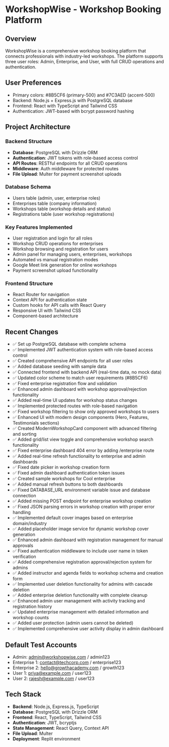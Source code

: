 # WorkshopWise - Workshop Booking Platform

## Overview
WorkshopWise is a comprehensive workshop booking platform that connects professionals with industry-led workshops. The platform supports three user roles: Admin, Enterprise, and User, with full CRUD operations and authentication.

## User Preferences
- Primary colors: #8B5CF6 (primary-500) and #7C3AED (accent-500)
- Backend: Node.js + Express.js with PostgreSQL database
- Frontend: React with TypeScript and Tailwind CSS
- Authentication: JWT-based with bcrypt password hashing

## Project Architecture

### Backend Structure
- **Database**: PostgreSQL with Drizzle ORM
- **Authentication**: JWT tokens with role-based access control
- **API Routes**: RESTful endpoints for all CRUD operations
- **Middleware**: Auth middleware for protected routes
- **File Upload**: Multer for payment screenshot uploads

### Database Schema
- Users table (admin, user, enterprise roles)
- Enterprises table (company information)
- Workshops table (workshop details and status)
- Registrations table (user workshop registrations)

### Key Features Implemented
- User registration and login for all roles
- Workshop CRUD operations for enterprises
- Workshop browsing and registration for users
- Admin panel for managing users, enterprises, workshops
- Automated vs manual registration modes
- Google Meet link generation for online workshops
- Payment screenshot upload functionality

### Frontend Structure
- React Router for navigation
- Context API for authentication state
- Custom hooks for API calls with React Query
- Responsive UI with Tailwind CSS
- Component-based architecture

## Recent Changes
- ✅ Set up PostgreSQL database with complete schema
- ✅ Implemented JWT authentication system with role-based access control
- ✅ Created comprehensive API endpoints for all user roles
- ✅ Added database seeding with sample data
- ✅ Connected frontend with backend API (real-time data, no mock data)
- ✅ Updated color scheme to match user requirements (#8B5CF6)
- ✅ Fixed enterprise registration flow and validation
- ✅ Enhanced admin dashboard with workshop approval/rejection functionality
- ✅ Added real-time UI updates for workshop status changes
- ✅ Implemented protected routes with role-based navigation
- ✅ Fixed workshop filtering to show only approved workshops to users
- ✅ Enhanced UI with modern design components (Hero, Features, Testimonials sections)
- ✅ Created ModernWorkshopCard component with advanced filtering and sorting
- ✅ Added grid/list view toggle and comprehensive workshop search functionality
- ✅ Fixed enterprise dashboard 404 error by adding /enterprise route
- ✅ Added real-time refresh functionality to enterprise and admin dashboards
- ✅ Fixed date picker in workshop creation form
- ✅ Fixed admin dashboard authentication token issues
- ✅ Created sample workshops for Cool enterprise
- ✅ Added manual refresh buttons to both dashboards
- ✅ Fixed DATABASE_URL environment variable issue and database connection
- ✅ Added missing POST endpoint for enterprise workshop creation
- ✅ Fixed JSON parsing errors in workshop creation with proper error handling
- ✅ Implemented default cover images based on enterprise domain/industry
- ✅ Added placeholder image service for dynamic workshop cover generation
- ✅ Enhanced admin dashboard with registration management for manual approvals
- ✅ Fixed authentication middleware to include user name in token verification
- ✅ Added comprehensive registration approval/rejection system for admins
- ✅ Added instructor and agenda fields to workshop schema and creation form
- ✅ Implemented user deletion functionality for admins with cascade deletion
- ✅ Added enterprise deletion functionality with complete cleanup
- ✅ Enhanced admin user management with activity tracking and registration history
- ✅ Updated enterprise management with detailed information and workshop counts
- ✅ Added user protection (admin users cannot be deleted)
- ✅ Implemented comprehensive user activity display in admin dashboard

## Default Test Accounts
- Admin: admin@workshopwise.com / admin123
- Enterprise 1: contact@techcorp.com / enterprise123
- Enterprise 2: hello@growthacademy.com / growth123
- User 1: priya@example.com / user123
- User 2: rajesh@example.com / user123

## Tech Stack
- **Backend**: Node.js, Express.js, TypeScript
- **Database**: PostgreSQL with Drizzle ORM
- **Frontend**: React, TypeScript, Tailwind CSS
- **Authentication**: JWT, bcryptjs
- **State Management**: React Query, Context API
- **File Upload**: Multer
- **Deployment**: Replit environment